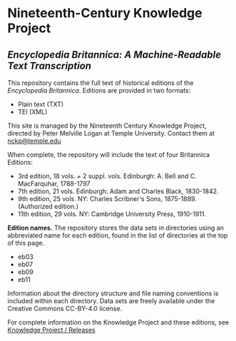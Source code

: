 # Nineteenth-Century Knowledge Project

## _Encyclopedia Britannica: A Machine-Readable Text Transcription_

This repository contains the full text of historical editions of the _Encyclopedia
Britannica_. Editions are provided in two formats:

- Plain text (TXT)
- TEI (XML)

This site is managed by the Nineteenth Century Knowledge Project, directed by Peter Melville
Logan at Temple University. Contact them at [nckp@temple.edu](mailto:nckp@temple.edu)

When complete, the repository will include the text of four Britannica Editions:

- 3rd edition, 18 vols. + 2 suppl. vols. Edinburgh: A. Bell and C. MacFarquhar, 1788-1797
- 7th edition, 21 vols. Edinburgh: Adam and Charles Black, 1830-1842.
- 9th edition, 25 vols. NY: Charles Scribner's Sons, 1875-1889. (Authorized edition.)
- 11th edition, 29 vols. NY: Cambridge University Press, 1910-1911.

**Edition names.** The repository stores the data sets in directories using an abbreviated name for
each edition, found in the list of directories at the top of this page.

- eb03
- eb07
- eb09
- eb11

Information about the directory structure and file naming conventions is included within each
directory.  Data sets are freely available under the Creative Commons CC-BY-4.0
license. 

For complete information on the Knowledge Project and these editions, see [Knowledge Project /  Releases](https://tu-plogan.github.io/source/r_releases.html)
